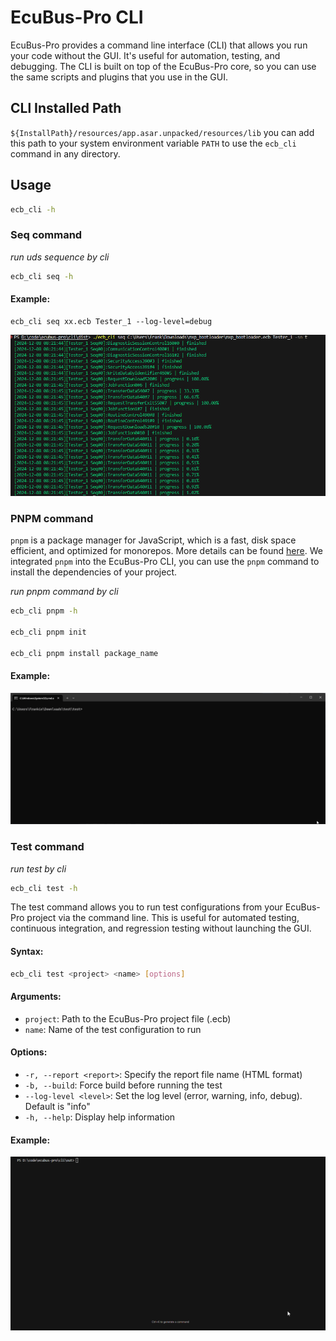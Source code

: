 # EcuBus-Pro CLI

EcuBus-Pro provides a command line interface (CLI) that allows you run your code without the GUI. It's useful for automation, testing, and debugging. The CLI is built on top of the EcuBus-Pro core, so you can use the same scripts and plugins that you use in the GUI.

## CLl Installed Path

`${InstallPath}/resources/app.asar.unpacked/resources/lib` you can add this path to your system environment variable `PATH` to use the `ecb_cli` command in any directory.

## Usage

```bash
ecb_cli -h
```

### Seq command

_run uds sequence by cli_

```bash
ecb_cli seq -h
```

#### Example:

```
ecb_cli seq xx.ecb Tester_1 --log-level=debug
```

![seq](./../about/seq.png)

### PNPM command

`pnpm` is a package manager for JavaScript, which is a fast, disk space efficient, and optimized for monorepos. More details can be found [here](https://pnpm.io/).
We integrated `pnpm` into the EcuBus-Pro CLI, you can use the `pnpm` command to install the dependencies of your project.

_run pnpm command by cli_

```bash
ecb_cli pnpm -h

ecb_cli pnpm init

ecb_cli pnpm install package_name
```

#### Example:

![alt text](script/pnpm.gif)

### Test command

_run test by cli_

```bash
ecb_cli test -h
```

The test command allows you to run test configurations from your EcuBus-Pro project via the command line. This is useful for automated testing, continuous integration, and regression testing without launching the GUI.

#### Syntax:

```bash
ecb_cli test <project> <name> [options]
```

#### Arguments:

- `project`: Path to the EcuBus-Pro project file (.ecb)
- `name`: Name of the test configuration to run

#### Options:

- `-r, --report <report>`: Specify the report file name (HTML format)
- `-b, --build`: Force build before running the test
- `--log-level <level>`: Set the log level (error, warning, info, debug). Default is "info"
- `-h, --help`: Display help information

#### Example:
![alt text](test.gif)